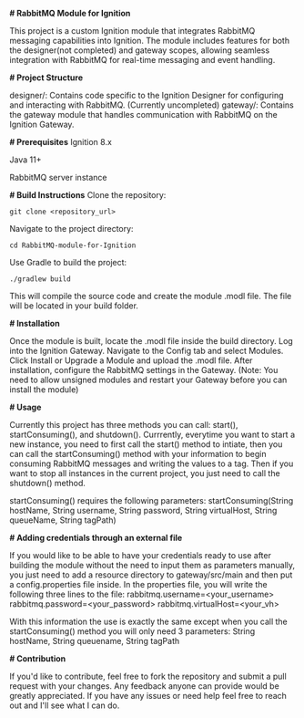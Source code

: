 **# RabbitMQ Module for Ignition**

This project is a custom Ignition module that integrates RabbitMQ messaging capabilities into Ignition. The module includes features for both the designer(not completed) and gateway scopes, allowing seamless integration with RabbitMQ for real-time messaging and event handling.

**# Project Structure**

designer/: Contains code specific to the Ignition Designer for configuring and interacting with RabbitMQ. (Currently uncompleted)
gateway/: Contains the gateway module that handles communication with RabbitMQ on the Ignition Gateway.


**# Prerequisites**
Ignition 8.x

Java 11+

RabbitMQ server instance


**# Build Instructions**
Clone the repository:

```
git clone <repository_url>
```
Navigate to the project directory:

```
cd RabbitMQ-module-for-Ignition
```
Use Gradle to build the project:
```
./gradlew build
```
This will compile the source code and create the module .modl file. The file will be located in your build folder.

**# Installation**

Once the module is built, locate the .modl file inside the build directory.
Log into the Ignition Gateway.
Navigate to the Config tab and select Modules.
Click Install or Upgrade a Module and upload the .modl file.
After installation, configure the RabbitMQ settings in the Gateway.
(Note: You need to allow unsigned modules and restart your Gateway before you can install the module)


**# Usage**

Currently this project has three methods you can call: start(), startConsuming(), and shutdown(). Currrently, everytime you want to start a new instance, you need to first call the start() method to intiate, then you can call the startConsuming() method with your information to begin consuming RabbitMQ messages and writing the values to a tag. Then if you want to stop all instances in the current project, you just need to call the shutdown() method.

startConsuming() requires the following parameters: 
startConsuming(String hostName, String username, String password, String virtualHost, String queueName, String tagPath)

**# Adding credentials through an external file**

If you would like to be able to have your credentials ready to use after building the module without the need to input them as parameters manually, you just need to add a resource directory to gateway/src/main and then put a config.properties file inside. In the properties file, you will write the following three lines to the file:
rabbitmq.username=<your_username>
rabbitmq.password=<your_password>
rabbitmq.virtualHost=<your_vh>

With this information the use is exactly the same except when you call the startConsuming() method you will only need 3 parameters: String hostName, String queuename, String tagPath


**# Contribution**

If you'd like to contribute, feel free to fork the repository and submit a pull request with your changes. Any feedback anyone can provide would be greatly appreciated. If you have any issues or need help feel free to reach out and I'll see what I can do.
